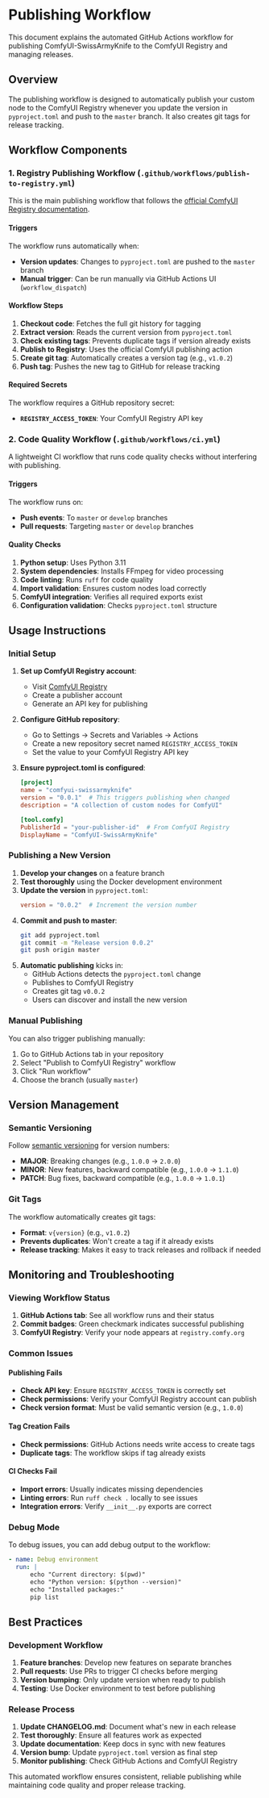 # Publishing Workflow

This document explains the automated GitHub Actions workflow for publishing ComfyUI-SwissArmyKnife to the ComfyUI Registry and managing releases.

## Overview

The publishing workflow is designed to automatically publish your custom node to the ComfyUI Registry whenever you update the version in `pyproject.toml` and push to the `master` branch. It also creates git tags for release tracking.

## Workflow Components

### 1. Registry Publishing Workflow (`.github/workflows/publish-to-registry.yml`)

This is the main publishing workflow that follows the [official ComfyUI Registry documentation](https://docs.comfy.org/registry/publishing#option-2%3A-github-actions).

#### Triggers

The workflow runs automatically when:

-   **Version updates**: Changes to `pyproject.toml` are pushed to the `master` branch
-   **Manual trigger**: Can be run manually via GitHub Actions UI (`workflow_dispatch`)

#### Workflow Steps

1. **Checkout code**: Fetches the full git history for tagging
2. **Extract version**: Reads the current version from `pyproject.toml`
3. **Check existing tags**: Prevents duplicate tags if version already exists
4. **Publish to Registry**: Uses the official ComfyUI publishing action
5. **Create git tag**: Automatically creates a version tag (e.g., `v1.0.2`)
6. **Push tag**: Pushes the new tag to GitHub for release tracking

#### Required Secrets

The workflow requires a GitHub repository secret:

-   **`REGISTRY_ACCESS_TOKEN`**: Your ComfyUI Registry API key

### 2. Code Quality Workflow (`.github/workflows/ci.yml`)

A lightweight CI workflow that runs code quality checks without interfering with publishing.

#### Triggers

The workflow runs on:

-   **Push events**: To `master` or `develop` branches
-   **Pull requests**: Targeting `master` or `develop` branches

#### Quality Checks

1. **Python setup**: Uses Python 3.11
2. **System dependencies**: Installs FFmpeg for video processing
3. **Code linting**: Runs `ruff` for code quality
4. **Import validation**: Ensures custom nodes load correctly
5. **ComfyUI integration**: Verifies all required exports exist
6. **Configuration validation**: Checks `pyproject.toml` structure

## Usage Instructions

### Initial Setup

1. **Set up ComfyUI Registry account**:

    - Visit [ComfyUI Registry](https://registry.comfy.org/)
    - Create a publisher account
    - Generate an API key for publishing

2. **Configure GitHub repository**:

    - Go to Settings → Secrets and Variables → Actions
    - Create a new repository secret named `REGISTRY_ACCESS_TOKEN`
    - Set the value to your ComfyUI Registry API key

3. **Ensure pyproject.toml is configured**:

    ```toml
    [project]
    name = "comfyui-swissarmyknife"
    version = "0.0.1"  # This triggers publishing when changed
    description = "A collection of custom nodes for ComfyUI"

    [tool.comfy]
    PublisherId = "your-publisher-id"  # From ComfyUI Registry
    DisplayName = "ComfyUI-SwissArmyKnife"
    ```

### Publishing a New Version

1. **Develop your changes** on a feature branch
2. **Test thoroughly** using the Docker development environment
3. **Update the version** in `pyproject.toml`:
    ```toml
    version = "0.0.2"  # Increment the version number
    ```
4. **Commit and push to master**:
    ```bash
    git add pyproject.toml
    git commit -m "Release version 0.0.2"
    git push origin master
    ```
5. **Automatic publishing** kicks in:
    - GitHub Actions detects the `pyproject.toml` change
    - Publishes to ComfyUI Registry
    - Creates git tag `v0.0.2`
    - Users can discover and install the new version

### Manual Publishing

You can also trigger publishing manually:

1. Go to GitHub Actions tab in your repository
2. Select "Publish to ComfyUI Registry" workflow
3. Click "Run workflow"
4. Choose the branch (usually `master`)

## Version Management

### Semantic Versioning

Follow [semantic versioning](https://semver.org/) for version numbers:

-   **MAJOR**: Breaking changes (e.g., `1.0.0` → `2.0.0`)
-   **MINOR**: New features, backward compatible (e.g., `1.0.0` → `1.1.0`)
-   **PATCH**: Bug fixes, backward compatible (e.g., `1.0.0` → `1.0.1`)

### Git Tags

The workflow automatically creates git tags:

-   **Format**: `v{version}` (e.g., `v1.0.2`)
-   **Prevents duplicates**: Won't create a tag if it already exists
-   **Release tracking**: Makes it easy to track releases and rollback if needed

## Monitoring and Troubleshooting

### Viewing Workflow Status

1. **GitHub Actions tab**: See all workflow runs and their status
2. **Commit badges**: Green checkmark indicates successful publishing
3. **ComfyUI Registry**: Verify your node appears at `registry.comfy.org`

### Common Issues

#### Publishing Fails

-   **Check API key**: Ensure `REGISTRY_ACCESS_TOKEN` is correctly set
-   **Check permissions**: Verify your ComfyUI Registry account can publish
-   **Check version format**: Must be valid semantic version (e.g., `1.0.0`)

#### Tag Creation Fails

-   **Check permissions**: GitHub Actions needs write access to create tags
-   **Duplicate tags**: The workflow skips if tag already exists

#### CI Checks Fail

-   **Import errors**: Usually indicates missing dependencies
-   **Linting errors**: Run `ruff check .` locally to see issues
-   **Integration errors**: Verify `__init__.py` exports are correct

### Debug Mode

To debug issues, you can add debug output to the workflow:

```yaml
- name: Debug environment
  run: |
      echo "Current directory: $(pwd)"
      echo "Python version: $(python --version)"
      echo "Installed packages:"
      pip list
```

## Best Practices

### Development Workflow

1. **Feature branches**: Develop new features on separate branches
2. **Pull requests**: Use PRs to trigger CI checks before merging
3. **Version bumping**: Only update version when ready to publish
4. **Testing**: Use Docker environment to test before publishing

### Release Process

1. **Update CHANGELOG.md**: Document what's new in each release
2. **Test thoroughly**: Ensure all features work as expected
3. **Update documentation**: Keep docs in sync with new features
4. **Version bump**: Update `pyproject.toml` version as final step
5. **Monitor publishing**: Check GitHub Actions and ComfyUI Registry

This automated workflow ensures consistent, reliable publishing while maintaining code quality and proper release tracking.
